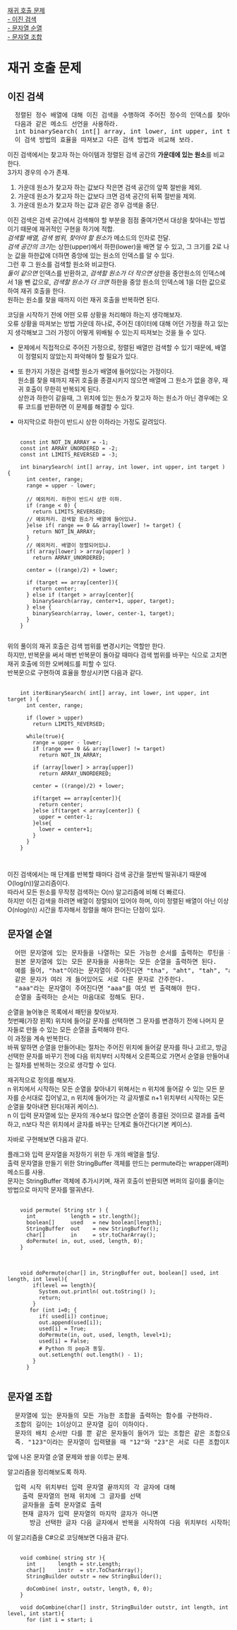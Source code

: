 

[재귀 호출 문제](#재귀-호출-문제)   
[ - 이진 검색](#이진-검색)   
[ - 문자열 순열](#문자열-순열)   
[ - 문자열 조합](#문자열-조합)

# 재귀 호출 문제

## 이진 검색
<pre>
  정렬된 정수 배열에 대해 이진 검색을 수행하여 주어진 정수의 인덱스를 찾아내는 함수를 구현하라.   
  다음과 같은 메소드 선언을 사용하라.   
  int binarySearch( int[] array, int lower, int upper, int target );
  이 검색 방법의 효율을 따져보고 다른 검색 방법과 비교해 보라.   
</pre>
   
이진 검색에서는 찾고자 하는 아이템과 정렬된 검색 공간의 **가운데에 있는 원소**를 비교한다.   
3가지 경우의 수가 존재.   
  1) 가운데 원소가 찾고자 하는 값보다 작은면 검색 공간의 앞쪽 절반을 제외.   
  2) 가운데 원소가 찾고자 하는 값보다 크면 검색 공간의 뒤쪽 절반을 제외.   
  3) 가운데 원소가 찾고자 하는 값과 같은 경우 검색을 중단.   
      
이진 검색은 검색 공간에서 검색해야 할 부분을 점점 줄여가면서 대상을 찾아내는 방법이기 때문에 재귀적인 구현을 하기에 적합.   
*검색할 배열, 검색 범위, 찾아야 할 원소*가 메소드의 인자로 전달.   
*검색 공간의 크기*는 상한(upper)에서 하한(lower)을 배면 알 수 있고, 그 크기를 2로 나눈 값을 하한값에 더하면 중앙에 있는 원소의 인덱스를 알 수 있다.   
그런 후 그 원소를 검색할 원소와 비교한다.   
*둘이 같으면* 인덱스를 반환하고, *검색할 원소가 더 작으면* 상한을 중안원소의 인덱스에서 1을 뺀 값으로, *검색할 원소가 더 크면* 하한을 중앙 원소의 인덱스에 1을 더한 값으로 하여 재귀 호출을 한다.   
원하는 원소를 찾을 때까지 이런 재귀 호출을 반복하면 된다.   
   
코딩을 시작하기 전에 어떤 오류 상황을 처리해야 하는지 생각해보자.   
오류 상황을 따져보는 방법 가운데 하나로, 주어진 데이터에 대해 어던 가정을 하고 있는지 생각해보고 그러 가정이 어떻게 위배될 수 있는지 따져보는 것을 들 수 있다.   
   
* 문제에서 직접적으로 주어진 가정으로, 정렬된 배열만 검색할 수 있기 때문에, 배열이 정렬되지 않았는지 파악해야 할 필요가 있다.   
   
* 또 한가지 가정은 검색할 원소가 배열에 들어있다는 가정이다.   
  원소를 찾을 때까지 재귀 호출을 종결시키지 않으면 배열에 그 원소가 없을 경우, 재귀 호출이 무한히 반복되게 된다.   
  상한과 하한이 같을때, 그 위치에 있는 원소가 찾고자 하는 원소가 아닌 경우에는 오류 코드를 반환하면 이 문제를 해결할 수 있다.   
  
* 마지막으로 하한이 반드시 상한 이하라는 가정도 갈려있다.   
   
<pre>
  <code>
    const int NOT_IN_ARRAY = -1;
    const int ARRAY_UNORDERED = -2;
    const int LIMITS_REVERSED = -3;
    
    int binarySearch( int[] array, int lower, int upper, int target ) {
      int center, range;
      range = upper - lower;
      
      // 예외처리. 하한이 반드시 상한 이하.
      if (range < 0) {
        return LIMITS_REVERSED;
      // 예외처리. 검색할 원소가 배열에 들어있냐. 
      }else if( range == 0 && array[lower] != target) {
        return NOT_IN_ARRAY;
      }
      // 예외처리. 배열이 정렬되어있냐.
      if( array[lower] > array[upper] )
        return ARRAY_UNORDERED;
        
      center = ((range)/2) + lower;
      
      if (target == array[center]){
        return center;
      } else if (target > array[center]{
        binarySearch(array, center+1, upper, target);
      } else {
        binarySearch(array, lower, center-1, target);
      }
    }
  </code>
</pre>
   
위의 풀이의 재귀 호출은 검색 범위를 변경시키는 역할만 한다.   
하지만, 반복문을 써서 매번 반복문이 돌아갈 때마다 검색 범위를 바꾸는 식으로 고치면 재귀 호출에 의한 오버헤드를 피할 수 있다.   
반복문으로 구현하여 효율을 향상시키면 다음과 같다.   
   
<pre>
  <code>
    int iterBinarySearch( int[] array, int lower, int upper, int target ) {
      int center, range;
      
      if (lower > upper)
        return LIMITS_REVERSED;
        
      while(true){
        range = upper - lower;
        if (range === 0 && array[lower] != target)
          return NOT_IN_ARRAY;
        
        if (array[lower] > array[upper])
          return ARRAY_UNORDERED;
        
        center = ((range)/2) + lower;
        
        if(target == array[center]){
          return center;
        }else if(target < array[center]) {
          upper = center-1;
        }else{
          lower = center+1;
        }
      }
    }
        
  </code>
</pre>
   
이진 검색에서는 매 단계를 반복할 때마다 검색 공간을 절반씩 떨궈내기 때문에 O(log(n))알고리즘이다.   
따라서 모든 원소를 무작정 검색하는 O(n) 알고리즘에 비해 더 빠르다.   
하지만 이진 검색을 하려면 배열이 정렬되어 있어야 하며, 이미 정렬된 배열이 아닌 이상 O(nlog(n)) 시간을 투자해서 정렬을 해야 한다는 단점이 있다.   
   
   
## 문자열 순열
   
<pre>
  어떤 문자열에 있는 문자들을 나열하는 모든 가능한 순서를 출력하는 루틴을 구현하라.   
  원본 문자열에 있는 모든 문자들을 사용하는 모든 순열을 출력하면 된다.   
  예를 들어, "hat"이라는 문자열이 주어진다면 "tha", "aht", "tah", "ath", "hta", "hat"이라는 문자열을 출력해야 한다.   
  같은 문자가 여러 개 들어있어도 서로 다른 문자로 간주한다.   
  "aaa"라는 문자열이 주어진다면 "aaa"를 여섯 번 출력해야 한다.   
  순열을 출력하는 순서는 마음대로 정해도 된다.
</pre>
   
순열을 늘어놓은 목록에서 패턴을 찾아보자.   
첫번째(가장 왼쪽) 위치에 들어갈 문자를 선택하면 그 문자를 변경하기 전에 나머지 문자들로 만들 수 있는 모든 순열을 출력해야 한다.   
이 과정을 계속 반복한다.   
바꿔 말하면 순열을 만들어내는 절차는 주어진 위치에 들어갈 문자를 하나 고르고, 방금 선택한 문자를 바꾸기 전에 다음 위치부터 시작해서 오른쪽으로 가면서 순열을 만들어내는 절차를 반복하는 것으로 생각할 수 있다.   
   
재귀적으로 정의를 해보자.   
n 위치에서 시작하는 모든 순열을 찾아내기 위해서는 n 위치에 들어갈 수 있는 모든 문자를 순서대로 집어넣고, n 위치에 들어가는 각 글자별로 n+1 위치부터 시작하는 모든 순열을 찾아내면 된다(재귀 케이스).   
n 이 입력 문자열에 있는 문자의 개수보다 많으면 순열이 종결된 것이므로 결과를 출력하고, n보다 작은 위치에서 글자를 바꾸는 단계로 돌아간다(기본 케이스).   
   
   
   
자바로 구현해보면 다음과 같다.

플래그와 입력 문자열을 저장하기 위한 두 개의 배열을 할당.   
출력 문자열을 만들기 위한 StringBuffer 객체를 만드는 permute라는 wrapper(래퍼) 메소드를 사용.   
문자는 StringBuffer 객체에 추가시키며, 재귀 호출이 반환되면 버퍼의 길이를 줄이는 방법으로 마지막 문자를 떨궈낸다.   



<pre>
  <code>
    void permute( String str ) {
      int           length = str.length();
      boolean[]     used   = new boolean[length];
      StringBuffer  out    = new StringBuffer();
      char[]        in     = str.toCharArray();
      doPermute( in, out, used, length, 0); 
    }
  </code>
</pre>
<pre>
  <code>
    void doPermute(char[] in, StringBuffer out, boolean[] used, int length, int level){
        if(level == length){
          System.out.println( out.toString() );
          return;
        }
       for (int i=0; {
          if( used[i]) continue;
          out.append(used[i]);
          used[i] = True;
          doPermute(in, out, used, length, level+1);
          used[i] = False;
          # Python 의 pop과 동일.
          out.setLength( out.length() - 1);
        }
      } 
  </code>
</pre>
   
  

## 문자열 조합
   
<pre>
  문자열에 있는 문자들의 모든 가능한 조합을 출력하는 함수를 구현하라.   
  조합의 길이는 1이상이고 문자열 길이 이하이다.   
  문자의 배치 순서만 다를 뿐 같은 문자들이 들어가 있는 조합은 같은 조합으로 간주한다.   
  즉. "123"이라는 문자열이 입력됐을 때 "12"와 "23"은 서로 다른 조합이지만 "21"은 "12"와 같다.   
</pre>
   
앞에 나온 문자열 순열 문제와 쌍을 이루는 문제.   
   
알고리즘을 정리해보도록 하자.

<pre>
  입력 시작 위치부터 입력 문자열 끝까지의 각 글자에 대해
    출력 문자열의 현재 위치에 그 글자를 선택
    글자들을 출력 문자열로 출력
    현재 글자가 입력 문자열의 마지막 글자가 아니면 
      방금 선택한 글자 다음 글자에서 반복을 시작하여 다음 위치부터 시작하는 나머지 조합 생성
</pre>

이 알고리즘을 C#으로 코딩해보면 다음과 같다.
   
   
<pre>
  <code>
    void combine( string str ){
      int       length = str.Length;
      char[]    instr  = str.ToCharArray();
      StringBuilder outstr = new StringBuilder();
      
      doCombine( instr, outstr, length, 0, 0);
    }
    
    void doCombine(char[] instr, StringBuilder outstr, int length, int level, int start){
      for (int i = start; i<length; i++ ){
        
      }
    }
  </code>
</pre>
